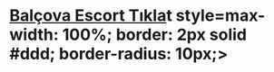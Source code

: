 # <a href=https://askdoluanlar.xyz/izmir>Balçova Escort Tıkla</a>t style=max-width: 100%; border: 2px solid #ddd; border-radius: 10px;>
